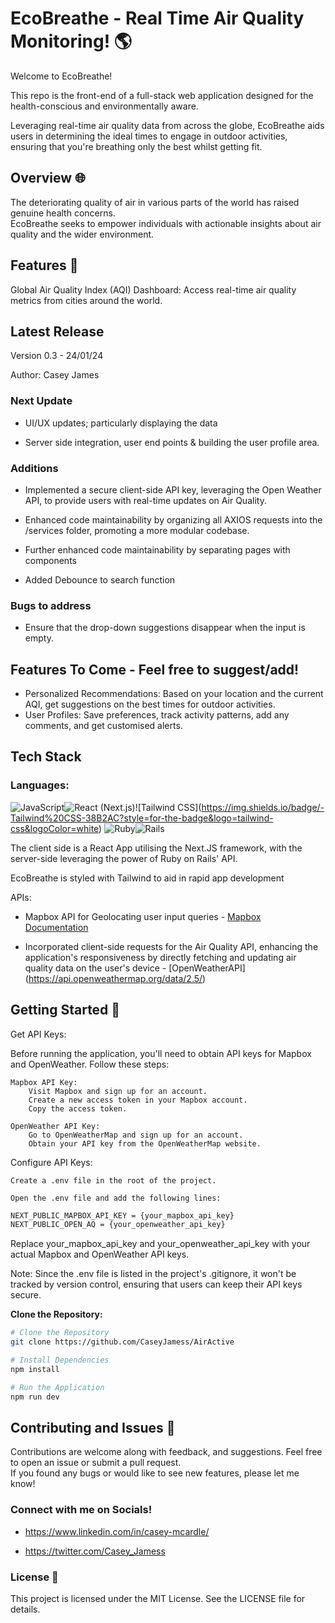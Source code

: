 # EcoBreathe - Real Time Air Quality Monitoring! 🌎

Welcome to EcoBreathe!

This repo is the front-end of a full-stack web application designed for the health-conscious and environmentally aware.

Leveraging real-time air quality data from across the globe, EcoBreathe aids users in determining the ideal times to engage in outdoor activities, ensuring that you're breathing only the best whilst getting fit.


## Overview 🌐

The deteriorating quality of air in various parts of the world has raised genuine health concerns.  
EcoBreathe seeks to empower individuals with actionable insights about air quality and the wider environment.

## Features 🌟

Global Air Quality Index (AQI) Dashboard: Access real-time air quality metrics from cities around the world.



## Latest Release

Version 0.3 - 24/01/24

Author: Casey James


### Next Update

- UI/UX updates; particularly displaying the data

- Server side integration, user end points & building the user profile area.


### Additions

- Implemented a secure client-side API key, leveraging the Open Weather API, to provide users with real-time updates on Air Quality.

- Enhanced code maintainability by organizing all AXIOS requests into the /services folder, promoting a more modular codebase.

- Further enhanced code maintainability by separating pages with components

- Added Debounce to search function

### Bugs to address

- Ensure that the drop-down suggestions disappear when the input is empty.

## Features To Come - Feel free to suggest/add!

- Personalized Recommendations: Based on your location and the current AQI, get suggestions on the best times for outdoor activities.
- User Profiles: Save preferences, track activity patterns, add any comments, and get customised alerts.

## Tech Stack

### Languages: 

![JavaScript](https://img.shields.io/badge/-JavaScript-F7DF1E?style=for-the-badge&logo=javascript&logoColor=black)![React (Next.js)](https://img.shields.io/badge/-React%20(Next.js)-61DAFB?style=for-the-badge&logo=react&logoColor=white)![Tailwind CSS](https://img.shields.io/badge/-Tailwind%20CSS-38B2AC?style=for-the-badge&logo=tailwind-css&logoColor=white)
![Ruby](https://img.shields.io/badge/-Ruby-CC342D?style=for-the-badge&logo=ruby&logoColor=white)![Rails](https://img.shields.io/badge/-Rails-CC0000?style=for-the-badge&logo=ruby-on-rails&logoColor=white)


The client side is a React App utilising the Next.JS framework, with the server-side leveraging the power of Ruby on Rails' API.

EcoBreathe is styled with Tailwind to aid in rapid app development

APIs:

- Mapbox API for Geolocating user input queries - [Mapbox Documentation](https://docs.mapbox.com/api/overview/)

- Incorporated client-side requests for the Air Quality API, enhancing the application's responsiveness by directly fetching and updating air quality data on the user's device - [OpenWeatherAPI] (https://api.openweathermap.org/data/2.5/)


## Getting Started 🚀

Get API Keys:

Before running the application, you'll need to obtain API keys for Mapbox and OpenWeather. Follow these steps:

    Mapbox API Key:
        Visit Mapbox and sign up for an account.
        Create a new access token in your Mapbox account.
        Copy the access token.

    OpenWeather API Key:
        Go to OpenWeatherMap and sign up for an account.
        Obtain your API key from the OpenWeatherMap website.

Configure API Keys:

    Create a .env file in the root of the project.

    Open the .env file and add the following lines:

```bash
NEXT_PUBLIC_MAPBOX_API_KEY = {your_mapbox_api_key}
NEXT_PUBLIC_OPEN_AQ = {your_openweather_api_key}
```

Replace your_mapbox_api_key and your_openweather_api_key with your actual Mapbox and OpenWeather API keys.

Note: Since the .env file is listed in the project's .gitignore, it won't be tracked by version control, ensuring that users can keep their API keys secure.

**Clone the Repository:**

```bash
# Clone the Repository
git clone https://github.com/CaseyJamess/AirActive

# Install Dependencies
npm install

# Run the Application
npm run dev
```

## Contributing and Issues 🤝  

Contributions are welcome along with feedback, and suggestions. Feel free to open an issue or submit a pull request.  
If you found any bugs or would like to see new features, please let me know!


### Connect with me on Socials! 

- https://www.linkedin.com/in/casey-mcardle/

- https://twitter.com/Casey_Jamess

### License 📜
This project is licensed under the MIT License. See the LICENSE file for details.


